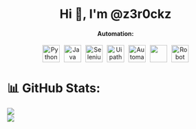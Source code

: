 <h1 align="center">Hi 👋, I'm @z3r0ckz</h1>

<div style="text-align: center;">
  <h4>Automation:</h4>
  <div style="display: flex; justify-content: center; gap: 10px;">
    <a href="https://www.python.org/" target="_blank" rel="noreferrer">
      <img src="https://s3.dualstack.us-east-2.amazonaws.com/pythondotorg-assets/media/community/logos/python-logo-only.png" alt="Python" width="40" height="40" />
    </a>
    <a href="https://www.java.com/es/" target="_blank" rel="noreferrer">
      <img src="https://i.blogs.es/e7b69c/java_logo/650_1200.webp" alt="Java" width="40" height="40" />
    </a>
    <a href="https://www.selenium.dev/" target="_blank" rel="noreferrer">
      <img src="https://upload.wikimedia.org/wikipedia/commons/d/d5/Selenium_Logo.png" alt="Selenium" width="40" height="40" />
    </a>
    <a href="https://www.uipath.com/" target="_blank" rel="noreferrer">
      <img src="https://seekvectorlogo.com/wp-content/uploads/2019/07/uipath-vector-logo-small.png" alt="Uipath" width="40" height="40" />
    </a>
    <a href="https://www.automationanywhere.com/la" target="_blank" rel="noreferrer">
      <img src="https://seekvectorlogo.com/wp-content/uploads/2022/01/automation-anywhere-vector-logo-2022-small.png" alt="Automation Anywhere" width="40" height="40" />
    </a>
    <a href="https://rocketbot.com/es/" target="_blank" rel="noreferrer">
      <img src="https://yt3.googleusercontent.com/SHC8ka3qJJz6YoBys0jm3-xvT_nelGiyceiA0zFSPEbhF6X4tHXvWD0ZHliPdcEf-ix3dTbI_6E=s900-c-k-c0x00ffffff-no-rj" width="40" height="40" />
    </a>
    <a href="https://robotframework.org/" target="_blank" rel="noreferrer">
      <img src="https://encrypted-tbn0.gstatic.com/images?q=tbn:ANd9GcRszXpkOXGaV2AJ1fJ0X5QT8YpS_yR_rhacAg&s" alt="Robot Framework" width="40" height="40" />
    </a>
  </div>
</div>






# 📊 GitHub Stats:
![](https://github-readme-streak-stats.herokuapp.com/?user=z3r0ckz&theme=blueberry&hide_border=true)<br/>
![](https://github-readme-stats.vercel.app/api/top-langs/?username=z3r0ckz&theme=blueberry&hide_border=true&include_all_commits=false&count_private=true&layout=compact)


<!---
z3r0ckz/z3r0ckz is a ✨ special ✨ repository because its `README.md` (this file) appears on your GitHub profile.
You can click the Preview link to take a look at your changes.
--->

